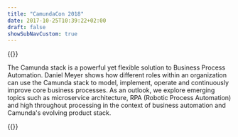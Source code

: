 ```yaml
---
title: "CamundaCon 2018"
date: 2017-10-25T10:39:22+02:00
draft: false
showSubNavCustom: true
---
```



{{<camundacon-talk title="The Camunda Stack: Status Quo and Further Roadmap" date="Thursday, September 20, 11:00 am" speakers="Daniel Meyer" headshot="meyer.jpg" about="Joined Camunda in 2010. Quickly he became the mastermind behind Camunda’s workflow technology, now running the entire engineering team. Obsessed with simplicity and scalability in software and organizations.">}}
<p>
The Camunda stack is a powerful yet flexible solution to Business Process Automation. Daniel Meyer shows how different roles within an organization can use the Camunda stack to model, implement, operate and continuously improve core business processes. As an outlook, we explore emerging topics such as microservice architecture, RPA (Robotic Process Automation) and high throughout processing in the context of business automation and Camunda's evolving product stack.
</p>
{{</camundacon-talk>}}
